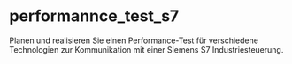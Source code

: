 # performannce_test_s7
Planen und realisieren Sie einen Performance-Test für verschiedene Technologien zur Kommunikation mit einer Siemens S7 Industriesteuerung.
